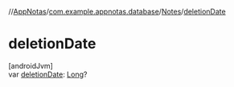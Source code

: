 //[AppNotas](../../../index.md)/[com.example.appnotas.database](../index.md)/[Notes](index.md)/[deletionDate](deletion-date.md)

# deletionDate

[androidJvm]\
var [deletionDate](deletion-date.md): [Long](https://kotlinlang.org/api/latest/jvm/stdlib/kotlin-stdlib/kotlin/-long/index.html)?
